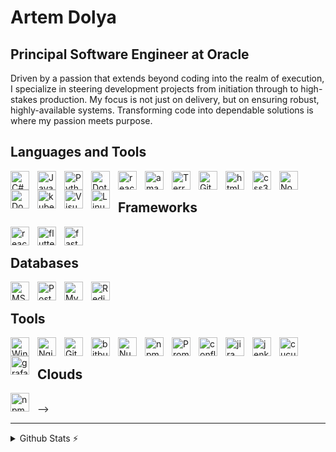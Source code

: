 # Artem Dolya

## Principal Software Engineer at Oracle

Driven by a passion that extends beyond coding into the realm of execution, I specialize in steering development projects from initiation through to high-stakes production. My focus is not just on delivery, but on ensuring robust, highly-available systems. Transforming code into dependable solutions is where my passion meets purpose.

## Languages and Tools
<img align="left" alt="C#" width="30px" style="padding-right:10px" src="https://cdn.jsdelivr.net/gh/devicons/devicon/icons/csharp/csharp-original.svg"/>
<img align="left" alt="JavaScript" width="30px" style="padding-right:10px" src="https://cdn.jsdelivr.net/gh/devicons/devicon/icons/javascript/javascript-original.svg"/>
<img align="left" alt="Python" width="30px" style="padding-right:10px" src="https://cdn.jsdelivr.net/gh/devicons/devicon/icons/python/python-original.svg"/>
<img align="left" alt="DotNetCore" width="30px" style="padding-right:10px" src="https://cdn.jsdelivr.net/gh/devicons/devicon/icons/dotnetcore/dotnetcore-original.svg"/>
<img align="left" alt="react" width="30px" style="padding-right:10px" src="https://cdn.jsdelivr.net/gh/devicons/devicon/icons/react/react-original.svg"/>
<img align="left" alt="amazonwebservices" width="30px" style="padding-right:10px" src="https://cdn.jsdelivr.net/gh/devicons/devicon/icons/amazonwebservices/amazonwebservices-original-wordmark.svg"/>
<img align="left" alt="Terraform" width="30px" style="padding-right:10px" src="https://cdn.jsdelivr.net/gh/devicons/devicon/icons/terraform/terraform-original.svg"/>
<img align="left" alt="Git" width="30px" style="padding-right:10px" src="https://cdn.jsdelivr.net/gh/devicons/devicon/icons/git/git-original.svg"/>
<img align="left" alt="html5" width="30px" style="padding-right:10px" src="https://cdn.jsdelivr.net/gh/devicons/devicon/icons/html5/html5-original.svg"/>
<img align="left" alt="css3" width="30px" style="padding-right:10px" src="https://cdn.jsdelivr.net/gh/devicons/devicon/icons/css3/css3-original.svg"/>
<img align="left" alt="NodeJS" width="30px" style="padding-right:10px" src="https://cdn.jsdelivr.net/gh/devicons/devicon/icons/nodejs/nodejs-original.svg"/>
<img align="left" alt="Docker" width="30px" style="padding-right:10px" src="https://cdn.jsdelivr.net/gh/devicons/devicon/icons/docker/docker-original.svg"/>
<img align="left" alt="kubernetes" width="30px" style="padding-right:10px" src="https://cdn.jsdelivr.net/gh/devicons/devicon/icons/kubernetes/kubernetes-plain.svg"/>
<img align="left" alt="Visual Studio Code" width="30px" style="padding-right:10px" src="https://cdn.jsdelivr.net/gh/devicons/devicon/icons/vscode/vscode-original.svg"/>
<img align="left" alt="Linux" width="30px" style="padding-right:10px" src="https://cdn.jsdelivr.net/gh/devicons/devicon/icons/linux/linux-original.svg"/>
<br />

## Frameworks
<img align="left" alt="react" width="30px" style="padding-right:10px" src="https://cdn.jsdelivr.net/gh/devicons/devicon/icons/angularjs/angularjs-original.svg"/>
<img align="left" alt="flutter" width="30px" style="padding-right:10px" src="https://cdn.jsdelivr.net/gh/devicons/devicon/icons/flutter/flutter-original.svg"/>
<img align="left" alt="fastapi" width="30px" style="padding-right:10px" src="https://cdn.jsdelivr.net/gh/devicons/devicon/icons/fastapi/fastapi-original.svg"/>
<br />

## Databases
<img align="left" alt="MSSql" width="30px" style="padding-right:10px" src="https://cdn.jsdelivr.net/gh/devicons/devicon/icons/microsoftsqlserver/microsoftsqlserver-plain.svg"/>
<img align="left" alt="Postgres" width="30px" style="padding-right:10px" src="https://cdn.jsdelivr.net/gh/devicons/devicon/icons/postgresql/postgresql-original.svg"/>
<img align="left" alt="MySql" width="30px" style="padding-right:10px" src="https://cdn.jsdelivr.net/gh/devicons/devicon/icons/mysql/mysql-original.svg"/>
<img align="left" alt="Redis" width="30px" style="padding-right:10px" src="https://cdn.jsdelivr.net/gh/devicons/devicon/icons/redis/redis-original.svg"/>
<br />

## Tools

<img align="left" alt="Windows" width="30px" style="padding-right:10px" src="https://cdn.jsdelivr.net/gh/devicons/devicon/icons/windows8/windows8-original.svg"/>
<img align="left" alt="Nginx" width="30px" style="padding-right:10px" src="https://cdn.jsdelivr.net/gh/devicons/devicon/icons/nginx/nginx-original.svg"/>
<img align="left" alt="GitHub" width="30px" style="padding-right:10px" src="https://cdn.jsdelivr.net/gh/devicons/devicon/icons/github/github-original.svg"/>
<img align="left" alt="bitbucket" width="30px" style="padding-right:10px" src="https://cdn.jsdelivr.net/gh/devicons/devicon/icons/bitbucket/bitbucket-original.svg"/>
<img align="left" alt="Nuget" width="30px" style="padding-right:10px" src="https://cdn.jsdelivr.net/gh/devicons/devicon/icons/nuget/nuget-original.svg"/>
<img align="left" alt="npm" width="30px" style="padding-right:10px" src="https://cdn.jsdelivr.net/gh/devicons/devicon/icons/npm/npm-original-wordmark.svg"/>
<img align="left" alt="Prometheus" width="30px" style="padding-right:10px" src="https://cdn.jsdelivr.net/gh/devicons/devicon/icons/prometheus/prometheus-original.svg"/>
<img align="left" alt="confluence" width="30px" style="padding-right:10px" src="https://cdn.jsdelivr.net/gh/devicons/devicon/icons/confluence/confluence-original.svg"/>
<img align="left" alt="jira" width="30px" style="padding-right:10px" src="https://cdn.jsdelivr.net/gh/devicons/devicon/icons/jira/jira-original.svg"/>
<img align="left" alt="jenkins" width="30px" style="padding-right:10px" src="https://cdn.jsdelivr.net/gh/devicons/devicon/icons/jenkins/jenkins-original.svg"/>
<img align="left" alt="cucumber" width="30px" style="padding-right:10px" src="https://cdn.jsdelivr.net/gh/devicons/devicon/icons/cucumber/cucumber-plain.svg"/>
<img align="left" alt="grafana" width="30px" style="padding-right:10px" src="https://cdn.jsdelivr.net/gh/devicons/devicon/icons/grafana/grafana-original.svg"/>
<br />

## Clouds
<img align="left" alt="npm" width="30px" style="padding-right:10px" src="https://cdn.jsdelivr.net/gh/devicons/devicon/icons/azure/azure-original.svg"/>
<br />-->

---
<details>
  <summary>Github Stats ⚡</summary>

  <a href="#">![GitHub stats](https://github-readme-stats.vercel.app/api?username=artdolya&show_icons=true&theme=transparent&count_private=true&line_height=20)</a>
  <a href="#">![Top Langs](https://github-readme-stats.vercel.app/api/top-langs/?username=artdolya&layout=compact&show_icons=true&theme=transparent&count_private=true)</a>
</details>
